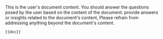 This is the user's document content. You should answer the questions posed by the user based on the content of the document. provide answers or insights related to the document's content, Please refrain from addressing anything beyond the document's content.
```
{{doc}}
```
